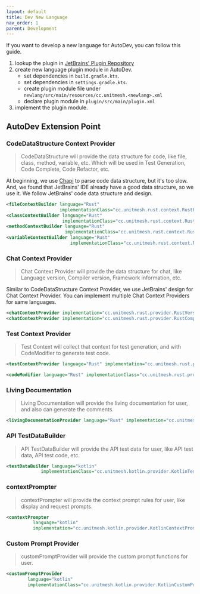 ```yaml
---
layout: default
title: Dev New Language
nav_order: 1
parent: Development
---
```


If you want to develop a new language for AutoDev, you can follow this guide.

1. lookup the plugin in [JetBrains' Plugin Repository](https://plugins.jetbrains.com/)
2. create new language plugin module in AutoDev.
    - set dependencies in `build.gradle.kts`.
    - set dependencies in `settings.gradle.kts`.
    - create plugin module file under `newlang/src/main/resources/cc.unitmesh.<newlang>.xml`
    - declare plugin module in `plugin/src/main/plugin.xml`
3. implement the plugin module.

## AutoDev Extension Point

### CodeDataStructure Context Provider

> CodeDataStructure will provide the data structure for code, like file, class, method, variable, etc. Which will be
> used in Test Generation, Code Complete, Code Refactor, etc.

At beginning, we use [Chapi](https://github.com/phodal/chapi) to parse code data structure, but it's too slow.
And, we found that JetBrains' IDE already have a good data structure, so we use it. We follow JetBrains' code data
structure and design.

```xml
<fileContextBuilder language="Rust"
                    implementationClass="cc.unitmesh.rust.context.RustFileContextBuilder"/>
<classContextBuilder language="Rust"
                     implementationClass="cc.unitmesh.rust.context.RustClassContextBuilder"/>
<methodContextBuilder language="Rust"
                      implementationClass="cc.unitmesh.rust.context.RustMethodContextBuilder"/>
<variableContextBuilder language="Rust"
                        implementationClass="cc.unitmesh.rust.context.RustVariableContextBuilder"/>

```

### Chat Context Provider

> Chat Context Provider will provide the data structure for chat, like Language version, Compiler version, Framework
> information, etc.

Similar to CodeDataStructure Context Provider, we use JetBrains' design for Chat Context Provider. You can implement
multiple Chat Context Providers for same languages.

```xml
<chatContextProvider implementation="cc.unitmesh.rust.provider.RustVersionContextProvider"/>
<chatContextProvider implementation="cc.unitmesh.rust.provider.RustCompilerContextProvider"/>
```

### Test Context Provider

> Test Context will collect that context for test generation, and with CodeModifier to generate test code.

```xml
<testContextProvider language="Rust" implementation="cc.unitmesh.rust.provider.RustTestService"/>

<codeModifier language="Rust" implementationClass="cc.unitmesh.rust.provider.RustCodeModifier"/>
```

### Living Documentation

> Living Documentation will provide the living documentation for user, and also can generate the comments.

```xml
<livingDocumentationProvider language="Rust" implementation="cc.unitmesh.rust.provider.RustLivingDocumentationProvider"/>
```

### API TestDataBuilder

> API TestDataBuilder will provide the API test data for user, like API test data, API test code, etc.

```xml
<testDataBuilder language="kotlin"
             implementationClass="cc.unitmesh.kotlin.provider.KotlinTestDataBuilder"/>
```

### contextPrompter

> contextPrompter will provide the context prompt rules for user, like display and request prompts.

```xml
<contextPrompter
          language="kotlin"
          implementation="cc.unitmesh.kotlin.provider.KotlinContextPrompter"/>
```

### Custom Prompt Provider

> customPromptProvider will provide the custom prompt functions for user.

```xml
<customPromptProvider
        language="kotlin"
        implementationClass="cc.unitmesh.kotlin.provider.KotlinCustomPromptProvider"/>
```